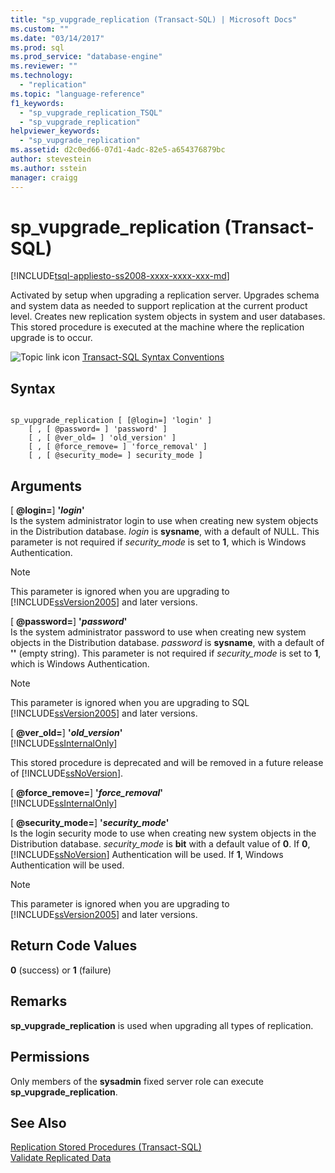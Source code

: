 ```yaml
---
title: "sp_vupgrade_replication (Transact-SQL) | Microsoft Docs"
ms.custom: ""
ms.date: "03/14/2017"
ms.prod: sql
ms.prod_service: "database-engine"
ms.reviewer: ""
ms.technology: 
  - "replication"
ms.topic: "language-reference"
f1_keywords: 
  - "sp_vupgrade_replication_TSQL"
  - "sp_vupgrade_replication"
helpviewer_keywords: 
  - "sp_vupgrade_replication"
ms.assetid: d2c0ed66-07d1-4adc-82e5-a654376879bc
author: stevestein
ms.author: sstein
manager: craigg
---
```

# sp_vupgrade_replication (Transact-SQL)
[!INCLUDE[tsql-appliesto-ss2008-xxxx-xxxx-xxx-md](../../includes/tsql-appliesto-ss2008-xxxx-xxxx-xxx-md.md)]

  Activated by setup when upgrading a replication server. Upgrades schema and system data as needed to support replication at the current product level. Creates new replication system objects in system and user databases. This stored procedure is executed at the machine where the replication upgrade is to occur.  
  
 ![Topic link icon](../../database-engine/configure-windows/media/topic-link.gif "Topic link icon") [Transact-SQL Syntax Conventions](../../t-sql/language-elements/transact-sql-syntax-conventions-transact-sql.md)  
  
## Syntax  
  
```  
  
sp_vupgrade_replication [ [@login=] 'login' ]  
    [ , [ @password= ] 'password' ]  
    [ , [ @ver_old= ] 'old_version' ]  
    [ , [ @force_remove= ] 'force_removal' ]  
    [ , [ @security_mode= ] security_mode ]  
```  
  
## Arguments  
 [ **@login=**] **'***login***'**  
 Is the system administrator login to use when creating new system objects in the Distribution database. *login* is **sysname**, with a default of NULL. This parameter is not required if *security_mode* is set to **1**, which is Windows Authentication.  
  
> [!NOTE]  
>  This parameter is ignored when you are upgrading to [!INCLUDE[ssVersion2005](../../includes/ssversion2005-md.md)] and later versions.  
  
 [ **@password=**] **'***password***'**  
 Is the system administrator password to use when creating new system objects in the Distribution database. *password* is **sysname**, with a default of **''** (empty string). This parameter is not required if *security_mode* is set to **1**, which is Windows Authentication.  
  
> [!NOTE]  
>  This parameter is ignored when you are upgrading to SQL [!INCLUDE[ssVersion2005](../../includes/ssversion2005-md.md)] and later versions.  
  
 [ **@ver_old=**] **'***old_version***'**  
 [!INCLUDE[ssInternalOnly](../../includes/ssinternalonly-md.md)]  
  
 This stored procedure is deprecated and will be removed in a future release of [!INCLUDE[ssNoVersion](../../includes/ssnoversion-md.md)].  
  
 [ **@force_remove=**] **'***force_removal***'**  
 [!INCLUDE[ssInternalOnly](../../includes/ssinternalonly-md.md)]  
  
 [ **@security_mode=**] **'***security_mode***'**  
 Is the login security mode to use when creating new system objects in the Distribution database. *security_mode* is **bit** with a default value of **0**. If **0**, [!INCLUDE[ssNoVersion](../../includes/ssnoversion-md.md)] Authentication will be used. If **1**, Windows Authentication will be used.  
  
> [!NOTE]  
>  This parameter is ignored when you are upgrading to [!INCLUDE[ssVersion2005](../../includes/ssversion2005-md.md)] and later versions.  
  
## Return Code Values  
 **0** (success) or **1** (failure)  
  
## Remarks  
 **sp_vupgrade_replication** is used when upgrading all types of replication.  
  
## Permissions  
 Only members of the **sysadmin** fixed server role can execute **sp_vupgrade_replication**.  
  
## See Also  
 [Replication Stored Procedures &#40;Transact-SQL&#41;](../../relational-databases/system-stored-procedures/replication-stored-procedures-transact-sql.md)   
 [Validate Replicated Data](../../relational-databases/replication/validate-replicated-data.md)  
  
  
